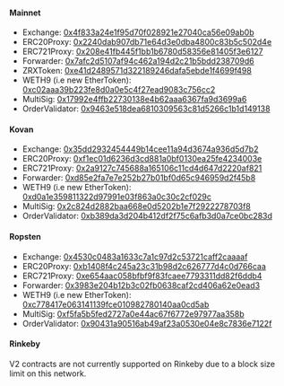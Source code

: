#### Mainnet

-   Exchange: [0x4f833a24e1f95d70f028921e27040ca56e09ab0b](https://etherscan.io/address/0x4f833a24e1f95d70f028921e27040ca56e09ab0b)
-   ERC20Proxy: [0x2240dab907db71e64d3e0dba4800c83b5c502d4e](https://etherscan.io/address/0x2240dab907db71e64d3e0dba4800c83b5c502d4e)
-   ERC721Proxy: [0x208e41fb445f1bb1b6780d58356e81405f3e6127](https://etherscan.io/address/0x208e41fb445f1bb1b6780d58356e81405f3e6127)
-   Forwarder: [0x7afc2d5107af94c462a194d2c21b5bdd238709d6](https://etherscan.io/address/0x7afc2d5107af94c462a194d2c21b5bdd238709d6)
-   ZRXToken: [0xe41d2489571d322189246dafa5ebde1f4699f498](https://etherscan.io/address/0xE41d2489571d322189246DaFA5ebDe1F4699F498)
-   WETH9 (i.e new EtherToken): [0xc02aaa39b223fe8d0a0e5c4f27ead9083c756cc2](https://etherscan.io/address/0xc02aaa39b223fe8d0a0e5c4f27ead9083c756cc2)
-   MultiSig: [0x17992e4ffb22730138e4b62aaa6367fa9d3699a6](https://etherscan.io/address/0x17992e4ffb22730138e4b62aaa6367fa9d3699a6)
-   OrderValidator: [0x9463e518dea6810309563c81d5266c1b1d149138](https://etherscan.io/address/0x9463e518dea6810309563c81d5266c1b1d149138)

#### Kovan

-   Exchange: [0x35dd2932454449b14cee11a94d3674a936d5d7b2](https://kovan.etherscan.io/address/0x35dd2932454449b14cee11a94d3674a936d5d7b2)
-   ERC20Proxy: [0xf1ec01d6236d3cd881a0bf0130ea25fe4234003e](https://kovan.etherscan.io/address/0xf1ec01d6236d3cd881a0bf0130ea25fe4234003e)
-   ERC721Proxy: [0x2a9127c745688a165106c11cd4d647d2220af821](https://kovan.etherscan.io/address/0x2a9127c745688a165106c11cd4d647d2220af821)
-   Forwarder: [0xd85e2fa7e7e252b27b01bf0d65c946959d2f45b8](https://kovan.etherscan.io/address/0xd85e2fa7e7e252b27b01bf0d65c946959d2f45b8)
-   WETH9 (i.e new EtherToken): [0xd0a1e359811322d97991e03f863a0c30c2cf029c](https://kovan.etherscan.io/address/0xd0a1e359811322d97991e03f863a0c30c2cf029c)
-   MultiSig: [0x2c824d2882baa668e0d5202b1e7f2922278703f8](https://kovan.etherscan.io/address/0x2c824d2882baa668e0d5202b1e7f2922278703f8)
-   OrderValidator: [0xb389da3d204b412df2f75c6afb3d0a7ce0bc283d](https://kovan.etherscan.io/address/0xb389da3d204b412df2f75c6afb3d0a7ce0bc283d)

#### Ropsten

-   Exchange: [0x4530c0483a1633c7a1c97d2c53721caff2caaaaf](https://ropsten.etherscan.io/address/0x4530c0483a1633c7a1c97d2c53721caff2caaaaf)
-   ERC20Proxy: [0xb1408f4c245a23c31b98d2c626777d4c0d766caa](https://ropsten.etherscan.io/address/0xb1408f4c245a23c31b98d2c626777d4c0d766caa)
-   ERC721Proxy: [0xe654aac058bfbf9f83fcaee7793311dd82f6ddb4](https://ropsten.etherscan.io/address/0xe654aac058bfbf9f83fcaee7793311dd82f6ddb4)
-   Forwarder: [0x3983e204b12b3c02fb0638caf2cd406a62e0ead3](https://ropsten.etherscan.io/address/0x3983e204b12b3c02fb0638caf2cd406a62e0ead3)
-   WETH9 (i.e new EtherToken): [0xc778417e063141139fce010982780140aa0cd5ab](https://ropsten.etherscan.io/address/0xc778417e063141139fce010982780140aa0cd5ab)
-   MultiSig: [0xf5fa5b5fed2727a0e44ac67f6772e97977aa358b](https://ropsten.etherscan.io/address/0xf5fa5b5fed2727a0e44ac67f6772e97977aa358b)
-   OrderValidator: [0x90431a90516ab49af23a0530e04e8c7836e7122f](https://ropsten.etherscan.io/address/0x90431a90516ab49af23a0530e04e8c7836e7122f)

#### Rinkeby

V2 contracts are not currently supported on Rinkeby due to a block size limit on this network.

